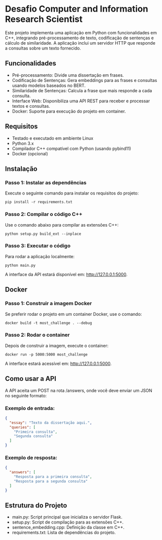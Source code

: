# Desafio Computer and Information Research Scientist

Este projeto implementa uma aplicação em Python com funcionalidades em C++, integrando pré-processamento de texto, codificação de sentenças e cálculo de similaridade. A aplicação inclui um servidor HTTP que responde a consultas sobre um texto fornecido.

## Funcionalidades

- Pré-processamento: Divide uma dissertação em frases.
- Codificação de Sentenças: Gera embeddings para as frases e consultas usando modelos baseados no BERT.
- Similaridade de Sentenças: Calcula a frase que mais responde a cada consulta.
- Interface Web: Disponibiliza uma API REST para receber e processar textos e consultas.
- Docker: Suporte para execução do projeto em container.


## Requisitos

- Testado e executado em ambiente Linux
- Python 3.x
- Compilador C++ compatível com Python (usando pybind11)
- Docker (opcional)

## Instalação

### Passo 1: Instalar as dependências

Execute o seguinte comando para instalar os requisitos do projeto:

`pip install -r requirements.txt`

### Passo 2: Compilar o código C++

Use o comando abaixo para compilar as extensões C++:

`python setup.py build_ext --inplace`

### Passo 3: Executar o código

Para rodar a aplicação localmente:

`python main.py`

A interface da API estará disponível em: http://127.0.0.1:5000.

## Docker

### Passo 1: Construir a imagem Docker

Se preferir rodar o projeto em um container Docker, use o comando:

`docker build -t most_challenge . --debug`

### Passo 2: Rodar o container

Depois de construir a imagem, execute o container:

`docker run -p 5000:5000 most_challenge`

A interface estará acessível em: http://127.0.0.1:5000.

## Como usar a API

A API aceita um POST na rota /answers, onde você deve enviar um JSON no seguinte formato:

### Exemplo de entrada:

```json
{
  "essay": "Texto da dissertação aqui.",
  "queries": [
    "Primeira consulta",
    "Segunda consulta"
  ]
}
```

### Exemplo de resposta:

```json
{
  "answers": [
    "Resposta para a primeira consulta",
    "Resposta para a segunda consulta"
  ]
}
```

## Estrutura do Projeto

- main.py: Script principal que inicializa o servidor Flask.
- setup.py: Script de compilação para as extensões C++.
- sentence_embedding.cpp: Definição da classe em C++.
- requirements.txt: Lista de dependências do projeto.

